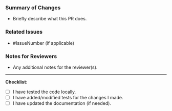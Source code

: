 ### Summary of Changes

- Briefly describe what this PR does.

### Related Issues

- #IssueNumber (if applicable)

### Notes for Reviewers

- Any additional notes for the reviewer(s).

---

**Checklist:**

- [ ] I have tested the code locally.
- [ ] I have added/modified tests for the changes I made.
- [ ] I have updated the documentation (if needed).
